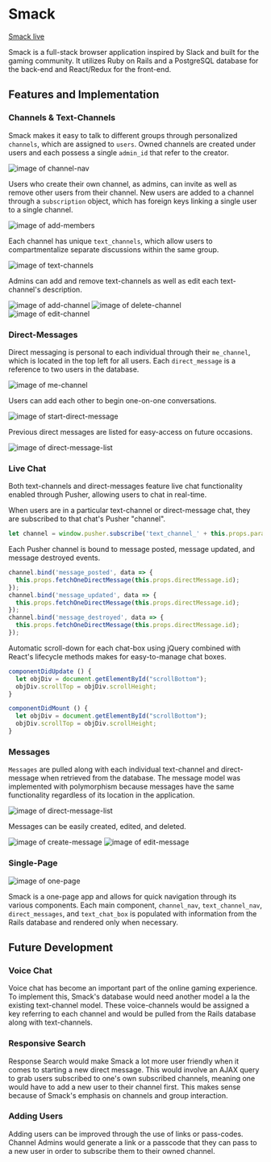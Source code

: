 # Smack

[Smack live][heroku]

[heroku]: http://www.smackchat.online

Smack is a full-stack browser application inspired by Slack and built for the gaming community. It utilizes Ruby on Rails and a PostgreSQL database for the back-end and React/Redux for the front-end.

## Features and Implementation

### Channels & Text-Channels

Smack makes it easy to talk to different groups through personalized `channels`, which are assigned to `users`. Owned channels are created under users and each possess a single `admin_id` that refer to the creator.

![image of channel-nav](public/readme/channel-nav.png)

Users who create their own channel, as admins, can invite as well as remove other users from their channel. New users are added to a channel through a `subscription` object, which has foreign keys linking a single user to a single channel.

![image of add-members](public/readme/add-members.png)

Each channel has unique `text_channels`, which allow users to compartmentalize separate discussions within the same group.

![image of text-channels](public/readme/text-channels.png)

Admins can add and remove text-channels as well as edit each text-channel's description.

![image of add-channel](public/readme/add-channel.png)
![image of delete-channel](public/readme/delete-channel.png)
![image of edit-channel](public/readme/edit-channel.png)

### Direct-Messages

Direct messaging is personal to each individual through their `me_channel`, which is located in the top left for all users. Each `direct_message` is a reference to two users in the database.

![image of me-channel](public/readme/me-channel.png)

Users can add each other to begin one-on-one conversations.

![image of start-direct-message](public/readme/start-direct-message.png)

Previous direct messages are listed for easy-access on future occasions.

![image of direct-message-list](public/readme/direct-message-list.png)

### Live Chat

Both text-channels and direct-messages feature live chat functionality enabled through Pusher, allowing users to chat in real-time.

When users are in a particular text-channel or direct-message chat, they are subscribed to that chat's Pusher "channel".

```javascript
let channel = window.pusher.subscribe('text_channel_' + this.props.params.id[1]);
```

Each Pusher channel is bound to message posted, message updated, and message destroyed events.

```javascript
channel.bind('message_posted', data => {
  this.props.fetchOneDirectMessage(this.props.directMessage.id);
});
channel.bind('message_updated', data => {
  this.props.fetchOneDirectMessage(this.props.directMessage.id);
});
channel.bind('message_destroyed', data => {
  this.props.fetchOneDirectMessage(this.props.directMessage.id);
});
```

Automatic scroll-down for each chat-box using jQuery combined with React's lifecycle methods makes for easy-to-manage chat boxes.

```javascript
componentDidUpdate () {
  let objDiv = document.getElementById("scrollBottom");
  objDiv.scrollTop = objDiv.scrollHeight;
}

componentDidMount () {
  let objDiv = document.getElementById("scrollBottom");
  objDiv.scrollTop = objDiv.scrollHeight;
}
```

### Messages

`Messages` are pulled along with each individual text-channel and direct-message when retrieved from the database. The message model was implemented with polymorphism because messages have the same functionality regardless of its location in the application.

![image of direct-message-list](public/readme/direct-message-list.png)

Messages can be easily created, edited, and deleted.

![image of create-message](public/readme/create-message.png)
![image of edit-message](public/readme/edit-message.png)

### Single-Page

![image of one-page](public/readme/one-page.png)

Smack is a one-page app and allows for quick navigation through its various components. Each main component, `channel_nav`, `text_channel_nav`, `direct_messages`, and `text_chat_box` is populated with information from the Rails database and rendered only when necessary.

## Future Development

### Voice Chat

Voice chat has become an important part of the online gaming experience. To implement this, Smack's database would need another model a la the existing text-channel model. These voice-channels would be assigned a key referring to each channel and would be pulled from the Rails database along with text-channels.

### Responsive Search

Response Search would make Smack a lot more user friendly when it comes to starting a new direct message. This would involve an AJAX query to grab users subscribed to one's own subscribed channels, meaning one would have to add a new user to their channel first. This makes sense because of Smack's emphasis on channels and group interaction.

### Adding Users

Adding users can be improved through the use of links or pass-codes. Channel Admins would generate a link or a passcode that they can pass to a new user in order to subscribe them to their owned channel.
